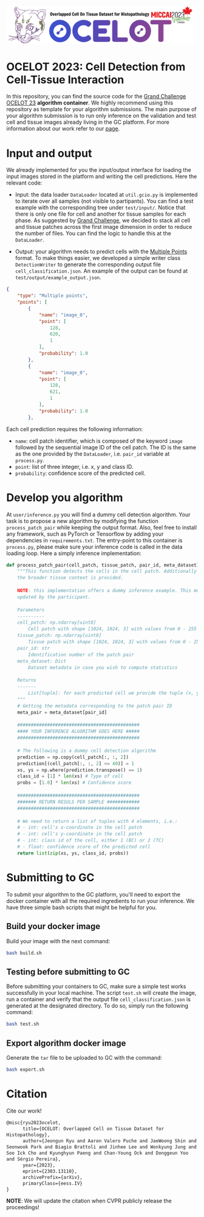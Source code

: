 ![OCELOT LOGO](logo/ocelot_banner.png)

# OCELOT 2023: Cell Detection from Cell-Tissue Interaction
 
In this repository, you can find the source code for the [Grand Challenge OCELOT 23](https://ocelot2023.grand-challenge.org/) **algorithm container**. We highly recommend using this repository as template for your algorithm submissions. The main purpose of your algorithm submission is to run only inference on the validation and test cell and tissue images already living in the GC platform. For more information about our work refer to our [page](https://lunit-io.github.io/research/publications/ocelot/).

 
# Input and output
 
We already implemented for you the input/output interface for loading the input images stored in the platform and writing the cell predictions. Here the relevant code:
* Input: the data loader `DataLoader` located at `util.gcio.py` is implemented to iterate over all samples (not visible to partipants). You can find a test example with the corresponding tree under `test/input/`. Notice that there is only one file for cell and another for tissue samples for each phase. As suggested by [Grand Challenge](https://grand-challenge.org/documentation/create-your-own-challenge/), we decided to stack all cell and tissue patches across the first image dimension in order to reduce the number of files. You can find the logic to handle this at the `DataLoader`.

* Output: your algorithm needs to predict cells with the [Multiple Points](https://comic.github.io/grand-challenge.org/components.html#grandchallenge.components.models.InterfaceKind.interface_type_json) format. To make things easier, we developed a simple writer class `DetectionWriter` to generate the corresponding output file `cell_classification.json`. An example of the output can be found at `test/output/example_output.json`.

```json
{
    "type": "Multiple points",
    "points": [
        {
            "name": "image_0",
            "point": [
                128,
                620,
                1
            ],
            "probability": 1.0
        },
        {
            "name": "image_0",
            "point": [
                128,
                621,
                1
            ],
            "probability": 1.0
        },
```
Each cell prediction requires the following information:

* `name`: cell patch identifier, which is composed of the keyword `image` followed by the sequential image ID of the cell patch. The ID is the same as the one provided by the `DataLoader`, i.e. `pair_id` variable at `process.py`.
* `point`: list of three integer, i.e. x, y and class ID.
* `probability`: confidence score of the predicted cell.

# Develop you algorithm

At `user/inference.py` you will find a dummy cell detection algorithm. Your task is to propose a new algorithm by modifying the function `process_patch_pair` while keeping the output format. Also, feel free to install any framework, such as PyTorch or Tensorflow by adding your dependencies in `requirements.txt`. The entry-point to this container is `process.py`, please make sure your inference code is called in the data loading loop. Here a simply inference implementation:

```python
def process_patch_pair(cell_patch, tissue_patch, pair_id, meta_dataset):
    """This function detects the cells in the cell patch. Additionally
    the broader tissue context is provided. 

    NOTE: this implementation offers a dummy inference example. This must be
    updated by the participant.

    Parameters
    ----------
    cell_patch: np.ndarray[uint8]
        Cell patch with shape [1024, 1024, 3] with values from 0 - 255
    tissue_patch: np.ndarray[uint8] 
        Tissue patch with shape [1024, 1024, 3] with values from 0 - 255
    pair_id: str
        Identification number of the patch pair
    meta_dataset: Dict
        Dataset metadata in case you wish to compute statistics

    Returns
    -------
        List[tuple]: for each predicted cell we provide the tuple (x, y, cls, score)
    """
    # Getting the metadata corresponding to the patch pair ID
    meta_pair = meta_dataset[pair_id]

    #############################################
    #### YOUR INFERENCE ALGORITHM GOES HERE #####
    #############################################

    # The following is a dummy cell detection algorithm
    prediction = np.copy(cell_patch[:, :, 2])
    prediction[(cell_patch[:, :, 2] <= 40)] = 1
    xs, ys = np.where(prediction.transpose() == 1)
    class_id = [1] * len(xs) # Type of cell
    probs = [1.0] * len(xs) # Confidence score

    #############################################
    ####### RETURN RESULS PER SAMPLE ############
    #############################################

    # We need to return a list of tuples with 4 elements, i.e.:
    # - int: cell's x-coordinate in the cell patch
    # - int: cell's y-coordinate in the cell patch
    # - int: class id of the cell, either 1 (BC) or 2 (TC)
    # - float: confidence score of the predicted cell
    return list(zip(xs, ys, class_id, probs))

```
# Submitting to GC

To submit your algorithm to the GC platform, you'll need to export the docker container with all the required ingredients to run your inference. We have three simple bash scripts that might be helpful for you.

## Build your docker image

Build your image with the next command:

```bash
bash build.sh
```

## Testing before submitting to GC

Before submitting your containers to GC, make sure a simple test works successfully in your local machine. The script `test.sh` will create the image, run a container and verify that the output file `cell_classification.json` is generated at the designated directory. To do so, simply run the following command:

```bash
bash test.sh
```

## Export algorithm docker image

Generate the `tar` file to be uploaded to GC with the command:

```bash
bash export.sh
```

# Citation

Cite our work!
```
@misc{ryu2023ocelot,
      title={OCELOT: Overlapped Cell on Tissue Dataset for Histopathology}, 
      author={Jeongun Ryu and Aaron Valero Puche and JaeWoong Shin and Seonwook Park and Biagio Brattoli and Jinhee Lee and Wonkyung Jung and Soo Ick Cho and Kyunghyun Paeng and Chan-Young Ock and Donggeun Yoo and Sérgio Pereira},
      year={2023},
      eprint={2303.13110},
      archivePrefix={arXiv},
      primaryClass={eess.IV}
}
```

**NOTE**: We will update the citation when CVPR publicly release the proceedings!